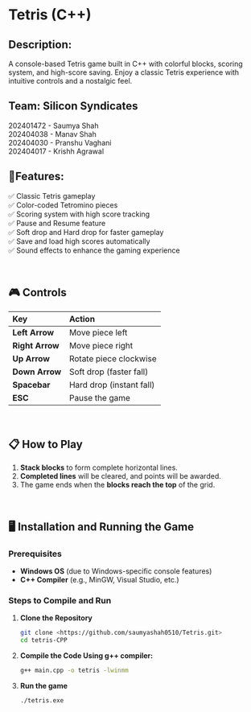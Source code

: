 # Tetris (C++)

## Description:
A console-based Tetris game built in C++ with colorful blocks, scoring system, and high-score saving. Enjoy a classic Tetris experience with intuitive controls and a nostalgic feel. 
<br>

## Team: Silicon Syndicates
202401472 - Saumya Shah <br>
202404038 - Manav Shah  <br>
202404030 - Pranshu Vaghani <br>
202404017 - Krishh Agrawal <br>

## 🚀Features:
✅ Classic Tetris gameplay  
✅ Color-coded Tetromino pieces  
✅ Scoring system with high score tracking  
✅ Pause and Resume feature  
✅ Soft drop and Hard drop for faster gameplay  
✅ Save and load high scores automatically  
✅ Sound effects to enhance the gaming experience

<br>

## 🎮 Controls
| Key          | Action                  |
|:--------------|:------------------------|
| **Left Arrow**   | Move piece left          |
| **Right Arrow**  | Move piece right         |
| **Up Arrow**      | Rotate piece clockwise   |
| **Down Arrow**    | Soft drop (faster fall)  |
| **Spacebar**      | Hard drop (instant fall) |
| **ESC**           | Pause the game           |

<br>

## 📋 How to Play
1. **Stack blocks** to form complete horizontal lines.
2. **Completed lines** will be cleared, and points will be awarded.
3. The game ends when the **blocks reach the top** of the grid.

<br>

## 🖥️ Installation and Running the Game
### Prerequisites
- **Windows OS** (due to Windows-specific console features)
- **C++ Compiler** (e.g., MinGW, Visual Studio, etc.)

### Steps to Compile and Run
1. **Clone the Repository**
   ```bash
   git clone <https://github.com/saumyashah0510/Tetris.git>
   cd tetris-CPP

2. **Compile the Code Using g++ compiler:**
    ```bash
    g++ main.cpp -o tetris -lwinmm

3. **Run the game**
    ```bash
    ./tetris.exe

